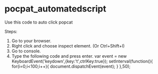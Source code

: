 # pocpat_automatedscript
Use this code to auto click popcat

Steps:
1. Go to your browser.
2. Right click and choose inspect element. (Or Ctrl+Shift+I)
3. Go to console.
4. Type the following code and press enter.
var event = new KeyboardEvent('keydown',{key:'t',ctrlKey:true});
setInterval(function(){
  for(i=0;i<100;i++){
    document.dispatchEvent(event);
  }
},50);
